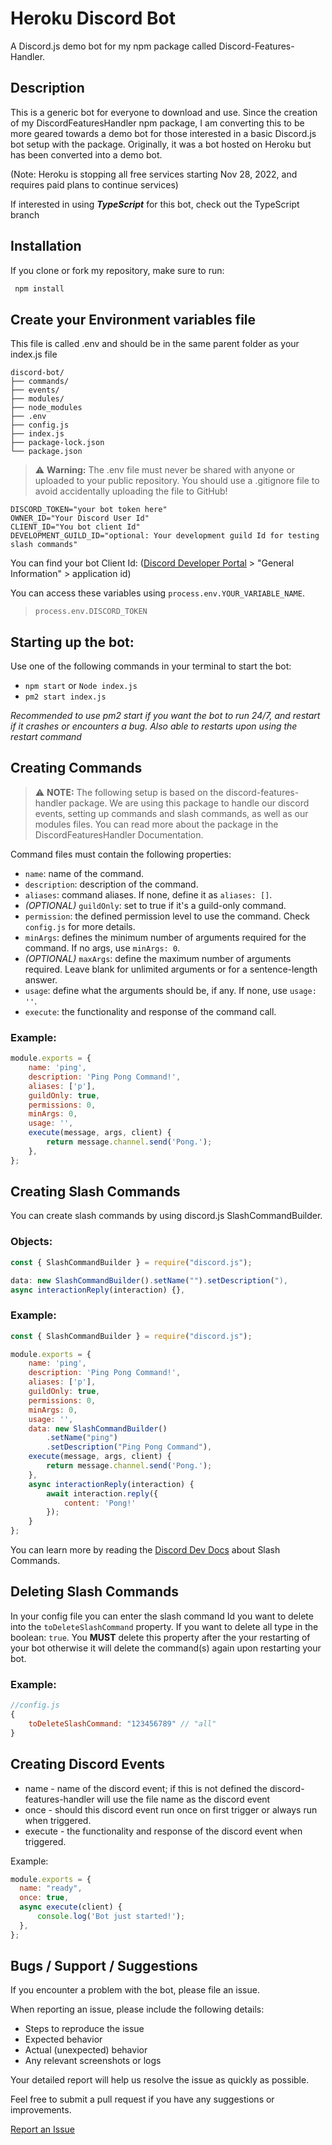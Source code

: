 # Heroku Discord Bot
A Discord.js demo bot for my npm package called Discord-Features-Handler.

## Description
This is a generic bot for everyone to download and use. Since the creation of my DiscordFeaturesHandler npm package, I am converting this to be more geared towards a demo bot for those interested in a basic Discord.js bot setup with the package. Originally, it was a bot hosted on Heroku but has been converted into a demo bot.

(Note: Heroku is stopping all free services starting Nov 28, 2022, and requires paid plans to continue services)

If interested in using ***TypeScript*** for this bot, check out the TypeScript branch

## Installation

If you clone or fork my repository, make sure to run:

```bash
 npm install
```
## Create your Environment variables file

This file is called .env and should be in the same parent folder as your index.js file
```
discord-bot/
├── commands/
├── events/
├── modules/
├── node_modules
├── .env
├── config.js
├── index.js
├── package-lock.json
└── package.json
```

> ⚠ **Warning:** The .env file must never be shared with anyone or uploaded to your public repository. You should use a .gitignore file to avoid accidentally uploading the file to GitHub!
```env
DISCORD_TOKEN="your bot token here"
OWNER_ID="Your Discord User Id"
CLIENT_ID="You bot client Id"
DEVELOPMENT_GUILD_ID="optional: Your development guild Id for testing slash commands"
```
You can find your bot Client Id: ([Discord Developer Portal](https://discord.com/developers/applications) > "General Information" > application id)

You can access these variables using `process.env.YOUR_VARIABLE_NAME`.

> `process.env.DISCORD_TOKEN`


## Starting up the bot:
Use one of the following commands in your terminal to start the bot:

* `npm start` or `Node index.js`
* `pm2 start index.js`

*Recommended to use pm2 start if you want the bot to run 24/7, and restart if it crashes or encounters a bug. Also able to restarts upon using the restart command*

## Creating Commands 

> ⚠ **NOTE:**  The following setup is based on the discord-features-handler package. We are using this package to handle our discord events, setting up commands and slash commands, as well as our modules files. You can read more about the package in the DiscordFeaturesHandler Documentation.

Command files must contain the following properties:

- `name`: name of the command.
- `description`: description of the command.
- `aliases`: command aliases. If none, define it as `aliases: []`.
- *(OPTIONAL)* `guildOnly`: set to true if it's a guild-only command.
- `permission`: the defined permission level to use the command. Check `config.js` for more details.
- `minArgs`: defines the minimum number of arguments required for the command. If no args, use `minArgs: 0`.
- *(OPTIONAL)* `maxArgs`: define the maximum number of arguments required. Leave blank for unlimited arguments or for a sentence-length answer.
- `usage`: define what the arguments should be, if any. If none, use `usage: ''`.
- `execute`: the functionality and response of the command call.
### Example:
```JavaScript
module.exports = {
	name: 'ping',
	description: 'Ping Pong Command!',
	aliases: ['p'],
	guildOnly: true,
	permissions: 0,
	minArgs: 0, 
	usage: '',
	execute(message, args, client) {
		return message.channel.send('Pong.');
	},
};
```

## Creating Slash Commands
You can create slash commands by using discord.js SlashCommandBuilder.
### Objects:
```javascript
const { SlashCommandBuilder } = require("discord.js");

data: new SlashCommandBuilder().setName("").setDescription("),
async interactionReply(interaction) {},
```
### Example:
```javascript
const { SlashCommandBuilder } = require("discord.js");

module.exports = {
	name: 'ping',
	description: 'Ping Pong Command!',
	aliases: ['p'],
	guildOnly: true,
	permissions: 0,
	minArgs: 0, 
	usage: '',
	data: new SlashCommandBuilder()
		.setName("ping")
		.setDescription("Ping Pong Command"),
	execute(message, args, client) {
		return message.channel.send('Pong.');
	},
	async interactionReply(interaction) {
		await interaction.reply({
			content: 'Pong!'
		});
	}
};
```

You can learn more by reading the [Discord Dev Docs](https://discord.com/developers/docs/interactions/slash-commands) about Slash Commands.

## Deleting Slash Commands
In your config file you can enter the slash command Id you want to delete into the `toDeleteSlashCommand` property. If you want to delete all type in the boolean: `true`. You **MUST** delete this property after the your restarting of your bot otherwise it will delete the command(s) again upon restarting your bot.

### Example:
```javascript
//config.js
{
	toDeleteSlashCommand: "123456789" // "all"
}
```


## Creating Discord Events
- name - name of the discord event; if this is not defined the discord-features-handler will use the file name as the discord event
- once - should this discord event run once on first trigger or always run when triggered.
- execute - the functionality and response of the discord event when triggered.

Example:
```javascript
module.exports = {
  name: "ready",
  once: true,
  async execute(client) {
      console.log('Bot just started!');
  },
};
```

## Bugs / Support / Suggestions

If you encounter a problem with the bot, please file an issue.

When reporting an issue, please include the following details:
- Steps to reproduce the issue
- Expected behavior
- Actual (unexpected) behavior
- Any relevant screenshots or logs

Your detailed report will help us resolve the issue as quickly as possible.

Feel free to submit a pull request if you have any suggestions or improvements.

[Report an Issue](https://github.com/bng94/heroku-bot/issues/new)

